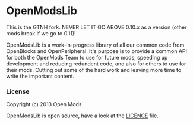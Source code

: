 OpenModsLib
===========

This is the GTNH fork. NEVER LET IT GO ABOVE 0.10.x as a version (other mods break if we go to 0.11)!

OpenModsLib is a work-in-progress library of all our common code from OpenBlocks and OpenPeripheral. It's purpose is to provide a common API for both the OpenMods Team to use for future mods, speeding up development and reducing redundent code, and also for others to use for their mods. Cutting out some of the hard work and leaving more time to write the important content.

### License

Copyright (c) 2013 Open Mods

OpenModsLib is open source, have a look at the [LICENCE](LICENSE) file.
